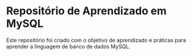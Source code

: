 # Repositório de Aprendizado em MySQL

Este repositório foi criado com o objetivo de aprendizado e práticas para aprender a linguagem de banco de dados MySQL.
